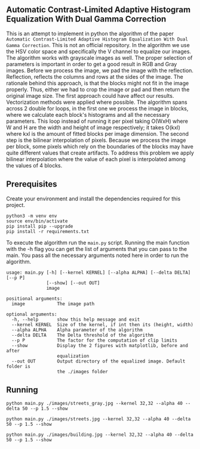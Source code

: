 ## Automatic Contrast-Limited Adaptive Histogram Equalization With Dual Gamma Correction

This is an attempt to implement in python the algorithm of the paper `Automatic Contrast-Limited Adaptive Histogram
Equalization With Dual Gamma Correction`. This is not an official repository. In the algorithm we use the HSV color space 
and specifically the V channel to equalize our images. The algorithm works with grayscale images as well. The proper selection of 
parameters is important in order to get a good result in RGB and Gray images. Before we process the image, we pad the image with the 
reflection. Reflection, reflects the columns and rows at the sides of the image. The rationale behind this approach, is that the blocks 
might not fit in the image properly. Thus, either we had to crop the image or pad and then return the original image size. The first approach could 
have affect our results. Vectorization methods were applied where possible. The algorithm spans across 2 double for loops, in the first one we process 
the image in blocks, where we calculate each block's histograms and all the necessary parameters. This loop instead of running it per pixel taking O(WxH) where 
W and H are the width and height of image respectively; it takes O(kxl) where kxl is the amount of fitted blocks per image dimension. The second step is the bilinear interpolation 
of pixels. Because we process the image per block, some pixels which rely on the boundaries of the blocks may have quite different values that create artifacts. To address this problem 
we apply bilinear interpolation where the value of each pixel is interpolated among the values of 4 blocks. 

## Prerequisites
Create your environment and install the dependencies required for this project.

```commandline
python3 -m venv env
source env/bin/activate
pip install pip --upgrade
pip install -r requirements.txt
```

To execute the algorithm run the `main.py` script. Running the main function with the -h flag 
you can get the list of arguments that you can pass to the main. You pass all the necessary arguments 
noted here in order to run the algorithm. 

``` 
usage: main.py [-h] [--kernel KERNEL] [--alpha ALPHA] [--delta DELTA] [--p P]
               [--show] [--out OUT]
               image

positional arguments:
  image            The image path

optional arguments:
  -h, --help       show this help message and exit
  --kernel KERNEL  Size of the kernel, if int then its (height, width)
  --alpha ALPHA    Alpha parameter of the algorithm
  --delta DELTA    The Delta threshold of the algorithm
  --p P            The factor for the computation of clip limits
  --show           Display the 2 figures with matplotlib, before and after
                   equalization
  --out OUT        Output directory of the equalized image. Default folder is
                   the ./images folder

```

## Running 

`python main.py ./images/streets_gray.jpg --kernel 32,32 --alpha 40 --delta 50 --p 1.5 --show`


`python main.py ./images/streets.jpg --kernel 32,32 --alpha 40 --delta 50 --p 1.5 --show`

`python main.py ./images/building.jpg --kernel 32,32 --alpha 40 --delta 50 --p 1.5 --show`
